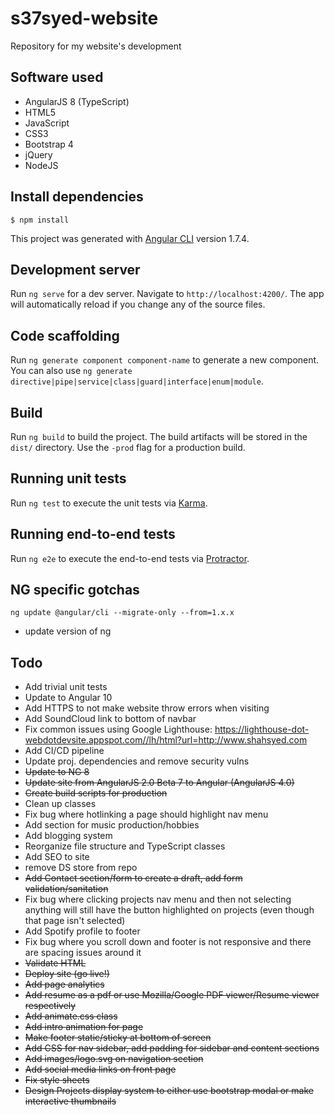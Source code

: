 # s37syed-website  
Repository for my website's development

## Software used  
* AngularJS 8 (TypeScript)  
* HTML5  
* JavaScript  
* CSS3  
* Bootstrap 4  
* jQuery 
* NodeJS  

## Install dependencies
`$ npm install`  

This project was generated with [Angular CLI](https://github.com/angular/angular-cli) version 1.7.4.

## Development server

Run `ng serve` for a dev server. Navigate to `http://localhost:4200/`. The app will automatically reload if you change any of the source files.

## Code scaffolding

Run `ng generate component component-name` to generate a new component. You can also use `ng generate directive|pipe|service|class|guard|interface|enum|module`.

## Build

Run `ng build` to build the project. The build artifacts will be stored in the `dist/` directory. Use the `-prod` flag for a production build.

## Running unit tests

Run `ng test` to execute the unit tests via [Karma](https://karma-runner.github.io).

## Running end-to-end tests

Run `ng e2e` to execute the end-to-end tests via [Protractor](http://www.protractortest.org/).

## NG specific gotchas
`ng update @angular/cli --migrate-only --from=1.x.x`
 * update version of ng 

## Todo
* Add trivial unit tests
* Update to Angular 10
* Add HTTPS to not make website throw errors when visiting
* Add SoundCloud link to bottom of navbar
* Fix common issues using Google Lighthouse: https://lighthouse-dot-webdotdevsite.appspot.com//lh/html?url=http://www.shahsyed.com
* Add CI/CD pipeline
* Update proj. dependencies and remove security vulns
* ~~Update to NG 8~~
* ~~Update site from AngularJS 2.0 Beta 7 to Angular (AngularJS 4.0)~~
* ~~Create build scripts for production~~
* Clean up classes
* Fix bug where hotlinking a page should highlight nav menu  
* Add section for music production/hobbies  
* Add blogging system  
* Reorganize file structure and TypeScript classes  
* Add SEO to site
* remove DS store from repo
* ~~Add Contact section/form to create a draft, add form validation/sanitation~~
* Fix bug where clicking projects nav menu and then not selecting anything will still have the button highlighted on projects (even though that page isn't selected)
* Add Spotify profile to footer
* Fix bug where you scroll down and footer is not responsive and there are spacing issues around it
* ~~Validate HTML~~  
* ~~Deploy site (go live!)~~  
* ~~Add page analytics~~  
* ~~Add resume as a pdf or use Mozilla/Google PDF viewer/Resume viewer respectively~~  
* ~~Add animate.css class~~  
* ~~Add intro animation for page~~  
* ~~Make footer static/sticky at bottom of screen~~  
* ~~Add CSS for nav sidebar, add padding for sidebar and content sections~~  
* ~~Add images/logo.svg on navigation section~~  
* ~~Add social media links on front page~~  
* ~~Fix style sheets~~  
* ~~Design Projects display system to either use bootstrap modal or make interactive thumbnails~~  
